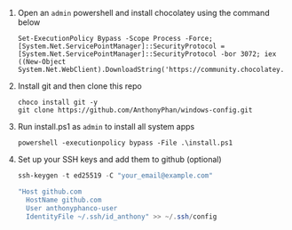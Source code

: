 1. Open an `admin` powershell and install chocolatey using the command below

    ```
    Set-ExecutionPolicy Bypass -Scope Process -Force; [System.Net.ServicePointManager]::SecurityProtocol = [System.Net.ServicePointManager]::SecurityProtocol -bor 3072; iex ((New-Object System.Net.WebClient).DownloadString('https://community.chocolatey.org/install.ps1'))
    ```
2. Install git and then clone this repo
    ```
    choco install git -y
    git clone https://github.com/AnthonyPhan/windows-config.git
    ```
2. Run install.ps1 as `admin` to install all system apps
    ```
    powershell -executionpolicy bypass -File .\install.ps1    
    ```
3. Set up your SSH keys and add them to github (optional)
    ```powershell
    ssh-keygen -t ed25519 -C "your_email@example.com"
    ```

    ```powershell
    "Host github.com
      HostName github.com
      User anthonyphanco-user
      IdentityFile ~/.ssh/id_anthony" >> ~/.ssh/config
    ```

